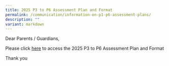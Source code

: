 ```yaml
---
title: 2025 P3 to P6 Assessment Plan and Format
permalink: /communication/information-on-p1-p6-assessment-plans/
description: ""
variant: markdown
---
```

Dear Parents / Guardians,

Please click [here](https://www.evergreenpri.moe.edu.sg/communication/2025-p3-to-p6-assessment-plan-and-format/) to access the 2025 P3 to P6 Assessment Plan and Format 

Thank you